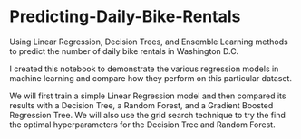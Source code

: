# Predicting-Daily-Bike-Rentals
Using Linear Regression, Decision Trees, and Ensemble Learning methods to predict the number of daily bike rentals in Washington D.C. 

I created this notebook to demonstrate the various regression models in machine learning and compare how they perform on this particular dataset.

We will first train a simple Linear Regression model and then compared its results with a Decision Tree, a Random Forest, and a Gradient Boosted Regression Tree. We will also use the grid search technique to try the find the optimal hyperparameters for the Decision Tree and Random Forest.
